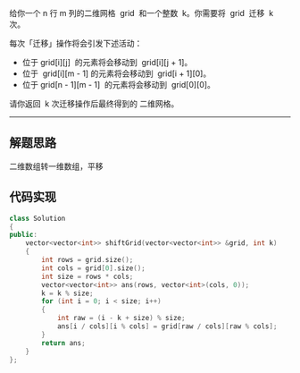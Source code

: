 给你一个 n 行 m 列的二维网格  grid  和一个整数  k。你需要将  grid  迁移  k  次。

每次「迁移」操作将会引发下述活动：

- 位于 grid[i][j]  的元素将会移动到  grid[i][j + 1]。
- 位于  grid[i][m - 1] 的元素将会移动到  grid[i + 1][0]。
- 位于 grid[n - 1][m - 1]  的元素将会移动到  grid[0][0]。

请你返回  k 次迁移操作后最终得到的 二维网格。

---

## 解题思路

二维数组转一维数组，平移

## 代码实现

```cpp
class Solution
{
public:
    vector<vector<int>> shiftGrid(vector<vector<int>> &grid, int k)
    {
        int rows = grid.size();
        int cols = grid[0].size();
        int size = rows * cols;
        vector<vector<int>> ans(rows, vector<int>(cols, 0));
        k = k % size;
        for (int i = 0; i < size; i++)
        {
            int raw = (i - k + size) % size;
            ans[i / cols][i % cols] = grid[raw / cols][raw % cols];
        }
        return ans;
    }
};
```
